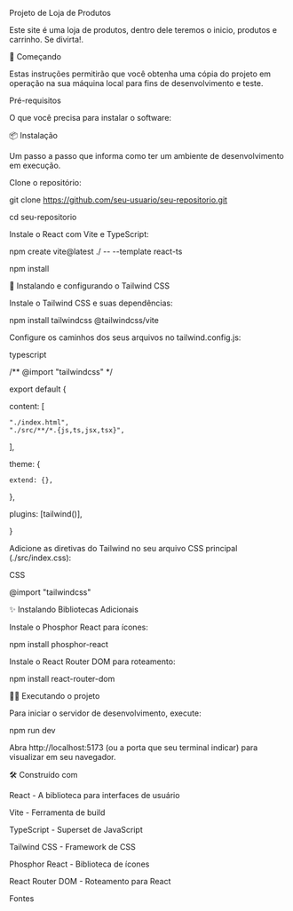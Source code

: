 Projeto de Loja de Produtos

Este site é uma loja de produtos, dentro dele teremos o inicio, produtos e carrinho. Se divirta!.


🚀 Começando

Estas instruções permitirão que você obtenha uma cópia do projeto em operação na sua máquina local para fins de desenvolvimento e teste.


Pré-requisitos

O que você precisa para instalar o software:



📦 Instalação

Um passo a passo que informa como ter um ambiente de desenvolvimento em execução.

Clone o repositório:



git clone https://github.com/seu-usuario/seu-repositorio.git

cd seu-repositorio

Instale o React com Vite e TypeScript:



npm create vite@latest ./ -- --template react-ts



npm install



🎨 Instalando e configurando o Tailwind CSS

Instale o Tailwind CSS e suas dependências:



npm install tailwindcss @tailwindcss/vite

Configure os caminhos dos seus arquivos no tailwind.config.js:


typescript


/** @import "tailwindcss" */

export default {

  content: [
  
    "./index.html",
    "./src/**/*.{js,ts,jsx,tsx}",
  ],
  
  theme: {
  
    extend: {},
    
  },
  
  plugins: [tailwind()],
  
}

Adicione as diretivas do Tailwind no seu arquivo CSS principal (./src/index.css):


CSS


@import "tailwindcss"

✨ Instalando Bibliotecas Adicionais

Instale o Phosphor React para ícones:



npm install phosphor-react



Instale o React Router DOM para roteamento:



npm install react-router-dom



🏃‍♀️ Executando o projeto

Para iniciar o servidor de desenvolvimento, execute:


npm run dev


Abra http://localhost:5173 (ou a porta que seu terminal indicar) para visualizar em seu navegador.

🛠️ Construído com

React - A biblioteca para interfaces de usuário

Vite - Ferramenta de build

TypeScript - Superset de JavaScript

Tailwind CSS - Framework de CSS

Phosphor React - Biblioteca de ícones

React Router DOM - Roteamento para React

Fontes
